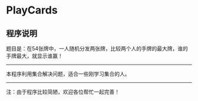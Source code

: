 # PlayCards

## 程序说明

 题目是：在54张牌中，一人随机分发两张牌，比较两个人的手牌的最大牌，谁的手牌最大，就显示谁赢！

***

  本程序利用集合解决问题，适合一些刚学习集合的人。

***

  注：由于程序比较简陋，欢迎各位帮忙一起完善！
